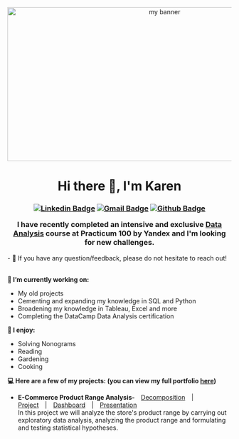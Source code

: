 <p align="center">
<img width="691" height="345" src="https://user-images.githubusercontent.com/99136427/171146730-f1b254c3-30d4-4f2d-b016-3231fa64836a.png" alt="my banner">
</p>
<h1 align="center">
Hi there 👋, I'm Karen
</h1>
<h3 align="center">
  
  [![Linkedin Badge](https://img.shields.io/badge/-Karen%20Mitlin-0077b5?logo=linkedin&logoColor=white&style=flat&link=https://www.linkedin.com/in/karen-mitlin/)](https://www.linkedin.com/in/karen-mitlin/)
[![Gmail Badge](https://img.shields.io/badge/-karen.mitlin@gmail.com-c14438?style=flat-square&logo=Gmail&logoColor=white&link=mailto:karen.mitlin@gmail.com)](mailto:karen.mitlin@gmail.com)
[![Github Badge](https://img.shields.io/badge/-Portfolio-181717?logo=github&logoColor=white&style=flat&link=https://github.com/KarenMitlin/Portfolio-Practicum-Projects)](https://github.com/KarenMitlin/Portfolio-Practicum-Projects)
  
  I have recently completed an intensive and exclusive <a href="https://slack-files.com/files-pri-safe/TPV9DP0N4-F03GN3J8HEU/karen_mitlin_28.04.22-2.pdf?c=1653997366-28331d345c1cfd56" target="_blank" rel="noreferrer">Data Analysis</a> course at Practicum 100 by Yandex and I'm looking for new challenges.
           
  </h3>
- 💬 If you have any question/feedback, please do not hesitate to reach out!<br/><br/>

<b> 🌱 I’m currently working on: </b>
  
  - My old projects
  - Cementing and expanding my knowledge in SQL and Python
  - Broadening my knowledge in Tableau, Excel and more
  - Completing the DataCamp Data Analysis certification
  
<b> :sunflower: I enjoy: </b>
  
  - Solving Nonograms
  - Reading
  - Gardening
  - Cooking

<b> :computer: Here are a few of my projects: (you can view my full portfolio <a href="https://github.com/KarenMitlin/Portfolio-Practicum-Projects"> here</a>) </b>

 - <b>E-Commerce Product Range Analysis-</b>&emsp;<a href="https://nbviewer.org/github/KarenMitlin/Portfolio-Practicum-Projects/blob/main/E-Commerce%20Product%20Range%20Analysis/Decomposition.ipynb">Decomposition</a>&emsp;|&emsp;<a href="https://nbviewer.org/github/KarenMitlin/Portfolio-Practicum-Projects/blob/main/E-Commerce%20Product%20Range%20Analysis/E-Commerce%20Product%20Range%20Analysis.ipynb">Project</a>&emsp;|&emsp;<a href="https://public.tableau.com/app/profile/karen.mitlin/viz/AverageDailyRevenuebyCategoryThroughouttheYear/Sheet1?publish=yes">Dashboard</a>&emsp;|&emsp;<a href="https://github.com/KarenMitlin/Portfolio-Practicum-Projects/files/8817861/Final.Project-.Presentation.pdf">Presentation</a><br/>
 In this project we will analyze the store's product range by carrying out exploratory data analysis, analyzing the product range and formulating and testing statistical hypotheses.

